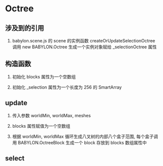 # Octree


## 涉及到的引用

1. babylon.scene.js 的 scene 的实例函数 createOrUpdateSelectionOctree 调用 new BABYLON.Octree 生成一个实例对象赋给 \_selectionOctree 属性


## 构造函数

1. 初始化 blocks 属性为一个空数组

2. 初始化 \_selection 属性为一个长度为 256 的 SmartArray


## update

1. 传入参数 worldMin, worldMax, meshes

2. blocks 属性赋值为一个空数组

3. 根据 worldMin, worldMax 循环生成八叉树的内部八个盒子范围, 每个盒子调用 BABYLON.OctreeBlock 生成一个 block 存放到 blocks 数组属性中

## select